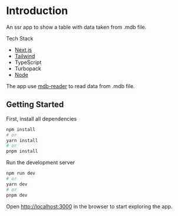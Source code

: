 # Introduction
An ssr app to show a table with data taken from .mdb file.

Tech Stack
- [Next.js](https://nextjs.org)
- [Tailwind](https://tailwindcss.com/)
- TypeScript
- Turbopack
- [Node](https://nodejs.org/en)

The app use [mdb-reader](https://www.npmjs.com/package/mdb-reader) to read data from .mdb file.

## Getting Started

First, install all dependencies
```bash
npm install
# or
yarn install
# or 
pnpm install
```

Run the development server

```bash
npm run dev
# or
yarn dev
# or
pnpm dev
```

Open [http://localhost:3000](http://localhost:3000) in the browser to start exploring the app.
